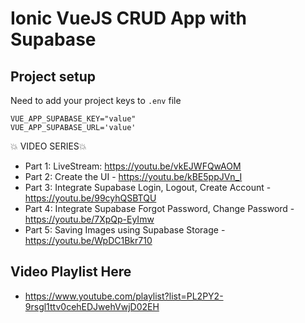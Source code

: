 # Ionic VueJS CRUD App with Supabase

## Project setup
Need to add your project keys to `.env` file
```
VUE_APP_SUPABASE_KEY="value"
VUE_APP_SUPABASE_URL='value'
```

💥 VIDEO SERIES💥
- Part 1: LiveStream: https://youtu.be/vkEJWFQwAOM​​
- Part 2: Create the UI - https://youtu.be/kBE5ppJVn_I​​
- Part 3: Integrate Supabase Login, Logout, Create Account - https://youtu.be/99cyhQSBTQU​​
- Part 4: Integrate Supabase Forgot Password, Change Password  - https://youtu.be/7XpQp-EyImw
- Part 5: Saving Images using Supabase Storage - https://youtu.be/WpDC1Bkr710

## Video Playlist Here
- https://www.youtube.com/playlist?list=PL2PY2-9rsgl1ttv0cehEDJwehVwjD02EH

